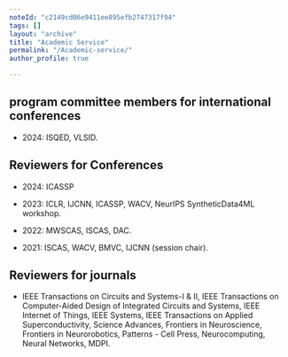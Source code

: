 ```yaml
---
noteId: "c2149cd06e9411ee895efb2747317f94"
tags: []
layout: "archive"
title: "Academic Service"
permalink: "/Academic-service/"
author_profile: true

---
```


## program committee members for international conferences

* 2024: ISQED, VLSID.

## Reviewers for Conferences

* 2024: ICASSP

* 2023: ICLR, IJCNN, ICASSP, WACV, NeurIPS SyntheticData4ML workshop.

* 2022: MWSCAS, ISCAS, DAC.

* 2021: ISCAS, WACV, BMVC, IJCNN (session chair).

## Reviewers for journals

* IEEE Transactions on Circuits and Systems-I & II, IEEE Transactions on Computer-Aided
Design of Integrated Circuits and Systems, IEEE Internet of Things, IEEE Systems, IEEE Transactions on Applied
Superconductivity, Science Advances, Frontiers in Neuroscience, Frontiers in Neurorobotics, Patterns - Cell Press,
Neurocomputing, Neural Networks, MDPI.
